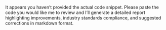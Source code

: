 It appears you haven’t provided the actual code snippet. Please paste the code you would like me to review and I’ll generate a detailed report highlighting improvements, industry standards compliance, and suggested corrections in markdown format.